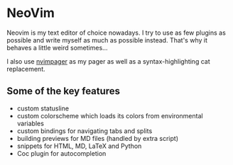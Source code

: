 
# NeoVim

Neovim is my text editor of choice nowadays. I try to use as few plugins as
possible and write myself as much as possible instead. That's why it behaves a
little weird sometimes...

I also use [nvimpager](https://github.com/lucc/nvimpager) as my pager as well
as a syntax-highlighting cat replacement.

## Some of the key features

 - custom statusline
 - custom colorscheme which loads its colors from environmental variables
 - custom bindings for navigating tabs and splits
 - building previews for MD files (handled by extra script)
 - snippets for HTML, MD, LaTeX and Python
 - Coc plugin for autocompletion

